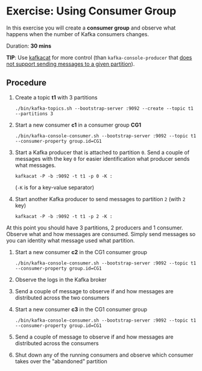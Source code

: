 # Exercise: Using Consumer Group

In this exercise you will create a **consumer group** and observe what happens when the number of Kafka consumers changes.

Duration: **30 mins**

**TIP**: Use [kafkacat](https://github.com/edenhill/kafkacat) for more control (than `kafka-console-producer` that [does not support sending messages to a given partition](https://stackoverflow.com/q/26553412/1305344)).

## Procedure

1. Create a topic **t1** with 3 partitions

    ```text
    ./bin/kafka-topics.sh --bootstrap-server :9092 --create --topic t1 --partitions 3
    ```

1. Start a new consumer **c1** in a consumer group **CG1**

    ```text
    ./bin/kafka-console-consumer.sh --bootstrap-server :9092 --topic t1 --consumer-property group.id=CG1
    ```

1. Start a Kafka producer that is attached to partition `0`. Send a couple of messages with the key `0` for easier identification what producer sends what messages.

    ```text
    kafkacat -P -b :9092 -t t1 -p 0 -K :
    ```

    (`-K` is for a key-value separator)

1. Start another Kafka producer to send messages to partition `2` (with `2` key)

    ```text
    kafkacat -P -b :9092 -t t1 -p 2 -K :
    ```

At this point you should have 3 partitions, 2 producers and 1 consumer. Observe what and how messages are consumed. Simply send messages so you can identity what message used what partition.

1. Start a new consumer **c2** in the CG1 consumer group

    ```text
    ./bin/kafka-console-consumer.sh --bootstrap-server :9092 --topic t1 --consumer-property group.id=CG1
    ```

1. Observe the logs in the Kafka broker

1. Send a couple of message to observe if and how messages are distributed across the two consumers

1. Start a new consumer **c3** in the CG1 consumer group

    ```text
    ./bin/kafka-console-consumer.sh --bootstrap-server :9092 --topic t1 --consumer-property group.id=CG1
    ```

1. Send a couple of message to observe if and how messages are distributed across the consumers

1. Shut down any of the running consumers and observe which consumer takes over the "abandoned" partition

